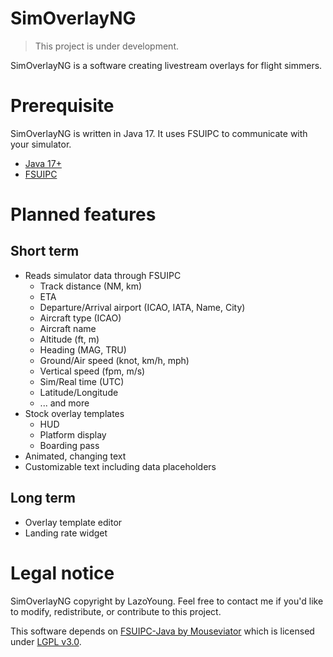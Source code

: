 # SimOverlayNG
> This project is under development.

SimOverlayNG is a software creating livestream overlays for flight simmers.

# Prerequisite
SimOverlayNG is written in Java 17. It uses FSUIPC to communicate with your simulator.

- [Java 17+](https://www.oracle.com/java/technologies/downloads/)
- [FSUIPC](http://www.fsuipc.com/)

# Planned features
## Short term
- Reads simulator data through FSUIPC
  - Track distance (NM, km)
  - ETA
  - Departure/Arrival airport (ICAO, IATA, Name, City)
  -	Aircraft type (ICAO)
  - Aircraft name
  -	Altitude (ft, m)
  -	Heading (MAG, TRU)
  -	Ground/Air speed (knot, km/h, mph)
  -	Vertical speed (fpm, m/s)
  -	Sim/Real time (UTC)
  -	Latitude/Longitude
  - ... and more
- Stock overlay templates
  - HUD
  - Platform display
  - Boarding pass
- Animated, changing text
- Customizable text including data placeholders

## Long term
- Overlay template editor
- Landing rate widget

# Legal notice
SimOverlayNG copyright by LazoYoung. Feel free to contact me if you'd like to modify, redistribute, or contribute to this project.

This software depends on [FSUIPC-Java by Mouseviator](https://github.com/Mouseviator/FSUIPC-Java) which is licensed under [LGPL v3.0](https://github.com/Mouseviator/FSUIPC-Java/blob/master/LICENSE.txt).
